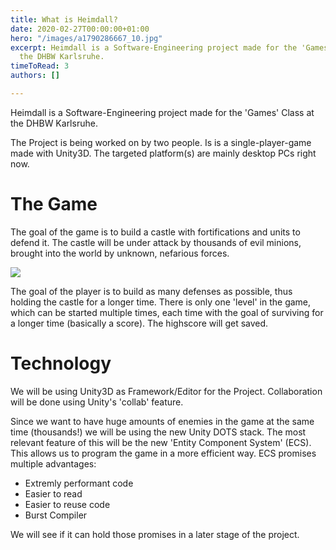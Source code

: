 ```yaml
---
title: What is Heimdall?
date: 2020-02-27T00:00:00+01:00
hero: "/images/a1790286667_10.jpg"
excerpt: Heimdall is a Software-Engineering project made for the 'Games' Class at
  the DHBW Karlsruhe.
timeToRead: 3
authors: []

---
```

Heimdall is a Software-Engineering project made for the 'Games' Class at the DHBW Karlsruhe.

The Project is being worked on by two people. Is is a single-player-game made with Unity3D. The targeted platform(s) are mainly desktop PCs right now.

# The Game

The goal of the game is to build a castle with fortifications and units to defend it. The castle will be under attack by thousands of evil minions, brought into the world by unknown, nefarious forces.

![](/images/nikola-damjanov-nordeus-unite-demo-005.jpg)

The goal of the player is to build as many defenses as possible, thus holding the castle for a longer time. There is only one 'level' in the game, which can be started multiple times, each time with the goal of surviving for a longer time (basically a score). The highscore will get saved.

# Technology

We will be using Unity3D as Framework/Editor for the Project. Collaboration will be done using Unity's 'collab' feature.

Since we want to have huge amounts of enemies in the game at the same time (thousands!) we will be using the new Unity DOTS stack. The most relevant feature of this will be the new 'Entity Component System' (ECS). This allows us to program the game in a more efficient way. ECS promises multiple advantages:

* Extremly performant code
* Easier to read
* Easier to reuse code
* Burst Compiler

We will see if it can hold those promises in a later stage of the project.